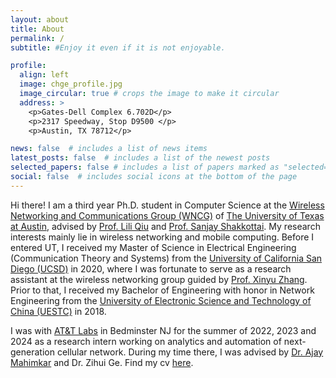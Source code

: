 ```yaml
---
layout: about
title: About
permalink: /
subtitle: #Enjoy it even if it is not enjoyable.

profile:
  align: left
  image: chge_profile.jpg
  image_circular: true # crops the image to make it circular
  address: >
    <p>Gates-Dell Complex 6.702D</p>
    <p>2317 Speedway, Stop D9500 </p>
    <p>Austin, TX 78712</p>

news: false  # includes a list of news items
latest_posts: false  # includes a list of the newest posts
selected_papers: false # includes a list of papers marked as "selected={true}"
social: false  # includes social icons at the bottom of the page
---
```


Hi there! I am a third year Ph.D. student in Computer Science at the [Wireless Networking and Communications Group (WNCG)](https://wncg.org/) of [The University of Texas at Austin](https://www.utexas.edu/), advised by [Prof. Lili Qiu](https://www.cs.utexas.edu/~lili/) and [Prof. Sanjay Shakkottai](https://sites.google.com/view/sanjay-shakkottai/home). My research interests mainly lie in wireless networking and mobile computing. Before I entered UT, I received my Master of Science in Electrical Engineering (Communication Theory and Systems) from the [University of California San Diego (UCSD)](https://www.ucsd.edu/) in 2020, where I was fortunate to serve as a research assistant at the wireless networking group guided by [Prof. Xinyu Zhang](http://xyzhang.ucsd.edu/). Prior to that, I received my Bachelor of Engineering with honor in Network Engineering from the [University of Electronic Science and Technology of China (UESTC)](https://en.uestc.edu.cn/) in 2018. 

I was with [AT&T Labs](https://about.att.com/sites/labs) in Bedminster NJ for the summer of 2022, 2023 and 2024 as a research intern working on analytics and automation of next-generation cellular network. During my time there, I was advised by [Dr. Ajay Mahimkar](https://sites.google.com/site/ajaymahimkar/) and Dr. Zihui Ge. Find my cv [here](https://changhange.github.io/assets/pdf/CGe_cv.pdf).